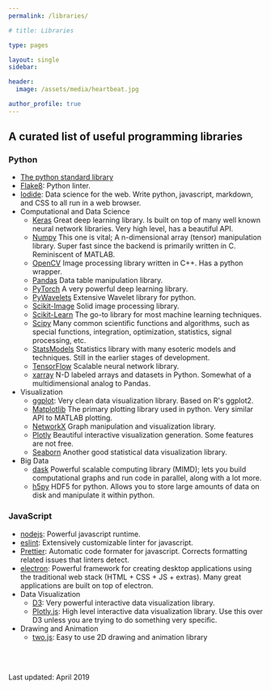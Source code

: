 ```yaml
---
permalink: /libraries/

# title: Libraries

type: pages

layout: single
sidebar:

header:
  image: /assets/media/heartbeat.jpg

author_profile: true
---
```


## A curated list of useful programming libraries

### Python
* [The python standard library](https://docs.python.org/3/library/index.html)
* [Flake8](http://flake8.pycqa.org/en/latest/): Python linter.
* [Iodide](https://alpha.iodide.io/): Data science for the web. Write python, javascript, markdown, and CSS to all run in a web browser.
* Computational and Data Science
  - [Keras](https://keras.io/) Great deep learning library. Is built on top of many well known neural network libraries. Very high level, has a beautiful API.
  - [Numpy](https://www.numpy.org/) This one is vital; A n-dimensional array (tensor) manipulation library. Super fast since the backend is primarily written in C. Reminiscent of MATLAB.
  - [OpenCV](https://docs.opencv.org/3.0-beta/index.html) Image processing library written in C++. Has a python wrapper.
  - [Pandas](https://pandas.pydata.org/) Data table manipulation library.
  - [PyTorch](https://pytorch.org/) A very powerful deep learning library.
  - [PyWavelets](https://pywavelets.readthedocs.io/en/latest/) Extensive Wavelet library for python.
  - [Scikit-Image](https://scikit-image.org/) Solid image processing library.
  - [Scikit-Learn](https://scikit-learn.org/stable/) The go-to library for most machine learning techniques.
  - [Scipy](https://docs.scipy.org/doc/scipy/reference/) Many common scientific functions and algorithms, such as special functions, integration, optimization, statistics, signal processing, etc.
  - [StatsModels](https://www.statsmodels.org/stable/index.html) Statistics library with many esoteric models and techniques. Still in the earlier stages of development.
  - [TensorFlow](https://www.tensorflow.org/) Scalable neural network library.
  - [xarray](http://xarray.pydata.org/en/stable/index.html) N-D labeled arrays and datasets in Python. Somewhat of a multidimensional analog to Pandas.
* Visualization
  - [ggplot](http://ggplot.yhathq.com/): Very clean data visualization library. Based on R's ggplot2.
  - [Matplotlib](https://matplotlib.org/) The primary plotting library used in python. Very similar API to MATLAB plotting.
  - [NetworkX](https://networkx.github.io/) Graph manipulation and visualization library.
  - [Plotly](https://plot.ly/python/) Beautiful interactive visualization generation. Some features are not free.
  - [Seaborn](https://seaborn.pydata.org/) Another good statistical data visualization library.
* Big Data
  - [dask](https://dask.org/) Powerful scalable computing library (MIMD); lets you build computational graphs and run code in parallel, along with a lot more.
  - [h5py](https://www.h5py.org/) HDF5 for python. Allows you to store large amounts of data on disk and manipulate it within python.

### JavaScript
* [nodejs](https://nodejs.org/en/about/): Powerful javascript runtime.
* [eslint](https://eslint.org/): Extensively customizable linter for javascript.
* [Prettier](https://prettier.io/docs/en/): Automatic code formater for javascript. Corrects formatting related issues that linters detect.
* [electron](https://electronjs.org/): Powerful framework for creating desktop applications using the traditional web stack (HTML + CSS + JS + extras). Many great applications are built on top of electron.
* Data Visualization
  - [D3](https://d3js.org/): Very powerful interactive data visualization library.
  - [Plotly.js](https://plot.ly/javascript/): High level interactive data visualization library. Use this over D3 unless you are trying to do something very specific.
* Drawing and Animation
  - [two.js](https://two.js.org/): Easy to use 2D drawing and animation library

<br>
<br>

Last updated: April 2019
